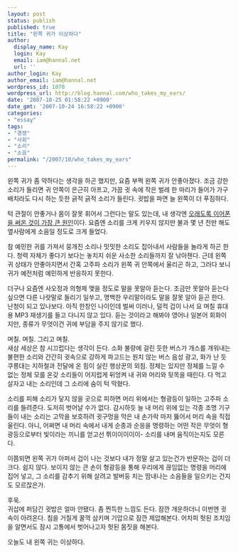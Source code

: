 ```yaml
---
layout: post
status: publish
published: true
title: "왼쪽 귀가 이상하다"
author:
  display_name: Kay
  login: Kay
  email: iam@hannal.net
  url: ''
author_login: Kay
author_email: iam@hannal.net
wordpress_id: 1070
wordpress_url: http://blog.hannal.com/who_takes_my_ears/
date: '2007-10-25 01:58:22 +0900'
date_gmt: '2007-10-24 16:58:22 +0900'
categories:
- "essay"
tags:
- "경쟁"
- "사회"
- "소리"
- "소음"
permalink: "/2007/10/who_takes_my_ears"
---
```

<p>왼쪽 귀가 좀 약하다는 생각을 하곤 했지만, 요즘 부쩍 왼쪽 귀가 안좋아졌다. 조금 강한 소리가 들리면 귀 안쪽이 은근히 아프고, 가끔 귓 속에 작은 벌레 한 마리가 들어가 가구 배치라도 다시 하는 듯한 긁적 긁적 소리가 들린다. 귓밥을 파면 늘 왼쪽이 더 푸짐하다.</p>
<p>턱 관절이 안좋거나 몸이 잘못 휘어서 그런다는 말도 있는데, 내 생각엔 <a href="http://news.naver.com/news/read.php?mode=LSD&office_id=041&article_id=0000032271&section_id=113&menu_id=113">오래도록 이어폰을 써온 것이 가장 큰 원인</a>이다. 요즘엔 소리를 크게 키우지 않지만 불과 몇 년 전만 해도 옆사람에게 소음일 정도로 크게 들었다.</p>
<p>참 예민한 귀를 가져서 뭉개진 소리나 밋밋한 소리도 잡아내서 사람들을 놀라게 하곤 한다. 청력 자체가 좋다기 보다는 놓치지 쉬운 사소한 소리들까지 잘 낚아챈다. 근데 왼쪽 귀 상태가 안좋아지면서 간혹 고주파 소리가 왼쪽 귀 안쪽에서 울리곤 하고, 그러다 보니 귀가 예전처럼 예민하게 반응하지 못한다.</p>
<p>더구나 요즘엔 사오정과 의형제 맺을 정도로 말을 못알아 듣는다. 조금만 못알아 듣는다 싶으면 다른 나랏말로 들리기 일쑤고, 명백한 우리말이라도 말을 잘못 알아 듣곤 한다. 난청이 되고 있나보다. 아직 한창인 나이인데 벌써 이러나, 덜컥 겁이 나서 요 며칠 휴대용 MP3 재생기를 들고 다니지 않고 있다. 듣는 것이라고 해봐야 영어나 일본어 회화이지만, 종류가 무엇이건 귀에 부담을 주지 않기로 했다.</p>
<p>며칠. 며칠. 그리고 며칠.<br />
새삼 세상은 참 시끄럽다는 생각이 든다. 소화 불량에 걸린 듯한 버스가 개스를 개워내는 불편한 소리와 간간히 귓속으로 강하게 파고드는 원치 않는 버스 음성 광고, 화가 난 듯 쿠릉대는 지하철과 전달에 온 힘이 실린 행상꾼의 외침. 정체는 있지만 정체를 느낄 수 없는 정체 모를 온갖 소리들이 어지럽게 뒤엉켜 내 귀와 머리와 뒷목을 때린다. 다 먹고 살자고 내는 소리인데 그 소리에 숨이 턱 막혔다.</p>
<p>소리를 피해 소리가 닿지 않을 곳으로 피하면 머리 위에서는 형광등이 일하는 고주파 소리를 들려준다. 도저히 벗어날 수가 없다. 감시하듯 늘 내 머리 위에 있는 각종 조명 기구들이 내는 소리는 고막을 보호하려 귓구멍을 막은 내 손가락 마저 뚫어서 머리 속을 직접 울린다. 아니, 어쩌면 내 머리 속에서 내게 순종과 순응을 명령하는 어떤 작은 무엇이 형광등으로부터 빛이라는 끼니를 얻고선 쮜이이이이이- 소리를 내며 움직이는지도 모른다.</p>
<p>이쯤되면 왼쪽 귀가 아퍼서 겁이 나는 것보다 내가 정말 살고 있는건가 반문하는 겁이 더 크다. 쉽지 않다. 보이지 않는 큰 손이 형광등을 통해 우리에게 끊임없는 명령을 머리에 집어 넣고, 그 소리를 감추기 위해 살려고 발버둥 치는 땀내나는 소음들을 일으키는 건지도 모르잖은가.</p>
<p>후욱.<br />
귀삽에 퍼담긴 귓밥은 얼마 안됐다. 좀 찐득한 느낌도 든다. 잠깐 개운하더니 이번엔 귓 속이 아려온다. 침을 거칠게 꿀꺽 삼키며 기압으로 잠깐 제압해본다. 어차피 헛된 조치임을 알면서도 잠시 고통에서 벗어나고자 헛된 몸짓을 해본다.</p>
<p>오늘도 내 왼쪽 귀는 이상하다.</p>
